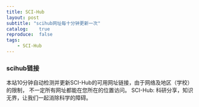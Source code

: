 ```yaml
---
title: SCI-Hub
layout: post
subtitle: "scihub网址每十分钟更新一次"
catalog:    true
reproduce:  false
tags:
    - SCI-Hub
---
```


<style>
#scihubtab tr:nth-child(even){
background:#f4f8fb;
}
#mytab  thead{background: #5488c4;}
.scihubtab_demo {
            width: 85%;
            margin: 30px auto 0px auto;
        }
        .fixed-table-header {
            border-right: solid 1px #ddd;
            border-top: solid 1px #ddd;
        }
            .fixed-table-header table  {
                border-top: solid 0px #ddd !important;
                margin-top:-1px;
            }
</style>
<!-- Main Content -->
### scihub链接
本站10分钟自动检测并更新SCI-Hub的可用网址链接，由于网络及地区（学校）的限制，
不一定所有网址都能在您所在的位置访问。 SCI-Hub: 科研分享，知识无界，让我们一起消除科学的障碍。
<div>
    <div class="scihubtab_demo">
        <table id="scihubtab" class="table table-hover"></table>
    </div>
</div>
<script type="text/javascript">
    $("#scihubtab").bootstrapTable({
        url: "http://120.78.83.139/scihub",
        dataType: "json",
        crossDomain: true,
        type : 'GET',
        classes: "table table-bordered",
        contentType: "application/x-www-form-urlencoded",
        columns: [{
            title : 'SCI-hub链接',
            field : 'url',
            formatter: aFormatter,

        },{
            title : '更新时间',
            field : 'time',
            formatter: operateFormatter,
            width: 200,
        }],

    });
    function aFormatter(value, row, index) {
    return "<a href='#' target='_blank'>".replace('#', value)+ value + "</a>"
    }
    function operateFormatter(value, row, index) {
        return '<button class="btn btn-info" type="button">#</button>'.replace('#', value);
    }
</script>